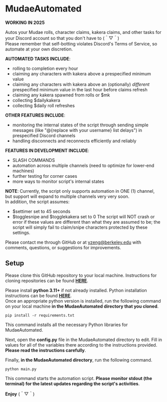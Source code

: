 # MudaeAutomated
**WORKING IN 2025**

Autos your Mudae rolls, character claims, kakera claims, and other tasks for your Discord account so that you don't have to (＾▽＾)\
Please remember that self-botting violates Discord's Terms of Service, so automate at your own discretion.

**AUTOMATED TASKS INCLUDE**:
+ rolling to completion every hour
+ claiming any characters with kakera above a prespecified minimum value
+ claiming any characters with kakera above an (optionally) *different* prespecified minimum value in the last hour before claims refresh
+ claiming any kakera spawned from rolls or $mk
+ collecting $dailykakera
+ collecting $daily roll refreshes

**OTHER FEATURES INCLUDE**:
+ monitoring the internal states of the script through sending simple messages (like "@{replace with your username} list delays") in prespecified Discord channels
+ handling disconnects and reconnects efficiently and reliably

**FEATURES IN DEVELOPMENT INCLUDE**:
+ SLASH COMMANDS
+ automation across multiple channels (need to optimize for lower-end machines)
+ further testing for corner cases
+ more ways to monitor script's internal states

**NOTE**: Currently, the script only supports automation in ONE (1) channel, but support will expand to multiple channels very very soon.\
In addition, the script assumes:
+ $settimer set to 45 seconds
+ $togglesnipe and $togglekakera set to 0
The script will NOT crash or error if these values are different than what they are assumed to be; the script will simply fail to claim/snipe characters protected by these settings.

Please contact me through GitHub or at yzeng@berkeley.edu with comments, questions, or suggestions for improvements.

## Setup
Please clone this GitHub repository to your local machine. Instructions for cloning repositories can be found [**HERE**](https://docs.github.com/en/repositories/creating-and-managing-repositories/cloning-a-repository).

Please install **python 3.11+** if not already installed. Python installation instructions can be found [**HERE**](https://www.python.org/downloads/).\
Once an appropriate python version is installed, run the following command on your local machine **in the MudaeAutomated directory that you cloned**.
```
pip install -r requirements.txt
```
This command installs all the necessary Python libraries for MudaeAutomated.

Next, open the **config.py** file in the MudaeAutomated directory to edit. Fill in values for all of the variables there according to the instructions provided. **Please read the instructions carefully**.

Finally, **in the MudaeAutomated directory**, run the following command.
```
python main.py
```
This command starts the automation script. **Please monitor stdout (the terminal) for the latest updates regarding the script's activities**.

**Enjoy** (＾▽＾)
